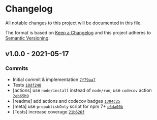 # Changelog

All notable changes to this project will be documented in this file.

The format is based on [Keep a Changelog](https://keepachangelog.com/en/1.0.0/)
and this project adheres to [Semantic Versioning](https://semver.org/spec/v2.0.0.html).

## v1.0.0 - 2021-05-17

### Commits

- Initial commit & implementation [`7f79aa7`](https://github.com/es-shims/Number.parseFloat/commit/7f79aa700510b2eebccb7d856acd40c0c4b88684)
- Tests [`10df248`](https://github.com/es-shims/Number.parseFloat/commit/10df2489aa3c583869c64374f4a2c7d96201d9a3)
- [actions] use `node/install` instead of `node/run`; use `codecov` action [`2eb65b9`](https://github.com/es-shims/Number.parseFloat/commit/2eb65b98cb461174cddedbd5bc9249cd50f6e92d)
- [readme] add actions and codecov badges [`1304c25`](https://github.com/es-shims/Number.parseFloat/commit/1304c25edc60ae9871697f87922c2e500917677a)
- [meta] use `prepublishOnly` script for npm 7+ [`c6da00b`](https://github.com/es-shims/Number.parseFloat/commit/c6da00b935fa13d380f5b3f4e2e33cb7b8db5391)
- [Tests] increase coverage [`21b626f`](https://github.com/es-shims/Number.parseFloat/commit/21b626ff40d7d183dc574ac20e9682c470cbbaec)
